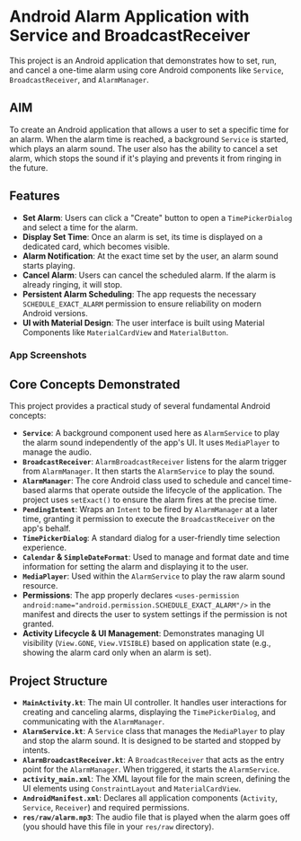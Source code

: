 # Android Alarm Application with Service and BroadcastReceiver

This project is an Android application that demonstrates how to set, run, and cancel a one-time alarm using core Android components like `Service`, `BroadcastReceiver`, and `AlarmManager`.

## AIM

To create an Android application that allows a user to set a specific time for an alarm. When the alarm time is reached, a background `Service` is started, which plays an alarm sound. The user also has the ability to cancel a set alarm, which stops the sound if it's playing and prevents it from ringing in the future.

## Features

-   **Set Alarm**: Users can click a "Create" button to open a `TimePickerDialog` and select a time for the alarm.
-   **Display Set Time**: Once an alarm is set, its time is displayed on a dedicated card, which becomes visible.
-   **Alarm Notification**: At the exact time set by the user, an alarm sound starts playing.
-   **Cancel Alarm**: Users can cancel the scheduled alarm. If the alarm is already ringing, it will stop.
-   **Persistent Alarm Scheduling**: The app requests the necessary `SCHEDULE_EXACT_ALARM` permission to ensure reliability on modern Android versions.
-   **UI with Material Design**: The user interface is built using Material Components like `MaterialCardView` and `MaterialButton`.

### App Screenshots




## Core Concepts Demonstrated

This project provides a practical study of several fundamental Android concepts:

-   **`Service`**: A background component used here as `AlarmService` to play the alarm sound independently of the app's UI. It uses `MediaPlayer` to manage the audio.
-   **`BroadcastReceiver`**: `AlarmBroadcastReceiver` listens for the alarm trigger from `AlarmManager`. It then starts the `AlarmService` to play the sound.
-   **`AlarmManager`**: The core Android class used to schedule and cancel time-based alarms that operate outside the lifecycle of the application. The project uses `setExact()` to ensure the alarm fires at the precise time.
-   **`PendingIntent`**: Wraps an `Intent` to be fired by `AlarmManager` at a later time, granting it permission to execute the `BroadcastReceiver` on the app's behalf.
-   **`TimePickerDialog`**: A standard dialog for a user-friendly time selection experience.
-   **`Calendar` & `SimpleDateFormat`**: Used to manage and format date and time information for setting the alarm and displaying it to the user.
-   **`MediaPlayer`**: Used within the `AlarmService` to play the raw alarm sound resource.
-   **Permissions**: The app properly declares `<uses-permission android:name="android.permission.SCHEDULE_EXACT_ALARM"/>` in the manifest and directs the user to system settings if the permission is not granted.
-   **Activity Lifecycle & UI Management**: Demonstrates managing UI visibility (`View.GONE`, `View.VISIBLE`) based on application state (e.g., showing the alarm card only when an alarm is set).

## Project Structure

-   **`MainActivity.kt`**: The main UI controller. It handles user interactions for creating and canceling alarms, displaying the `TimePickerDialog`, and communicating with the `AlarmManager`.
-   **`AlarmService.kt`**: A `Service` class that manages the `MediaPlayer` to play and stop the alarm sound. It is designed to be started and stopped by intents.
-   **`AlarmBroadcastReceiver.kt`**: A `BroadcastReceiver` that acts as the entry point for the `AlarmManager`. When triggered, it starts the `AlarmService`.
-   **`activity_main.xml`**: The XML layout file for the main screen, defining the UI elements using `ConstraintLayout` and `MaterialCardView`.
-   **`AndroidManifest.xml`**: Declares all application components (`Activity`, `Service`, `Receiver`) and required permissions.
-   **`res/raw/alarm.mp3`**: The audio file that is played when the alarm goes off (you should have this file in your `res/raw` directory).
